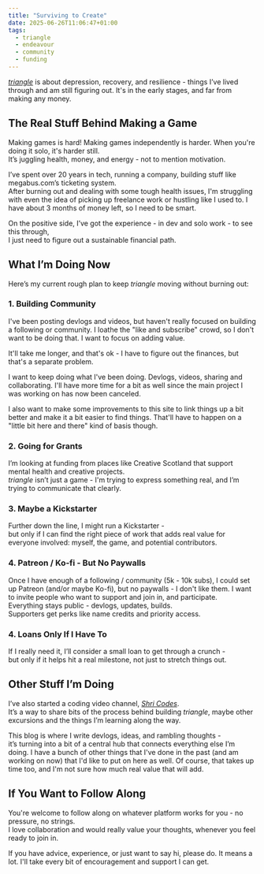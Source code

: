 ```yaml
---
title: "Surviving to Create"
date: 2025-06-26T11:06:47+01:00
tags:
  - triangle
  - endeavour
  - community
  - funding
---
```


[_triangle_](https://drone-ah.com/2025/04/26/a-lonely-triangle/) is about
depression, recovery, and resilience - things I’ve lived through and am still
figuring out. It's in the early stages, and far from making any money.

## The Real Stuff Behind Making a Game

Making games is hard! Making games independently is harder. When you're doing it
solo, it's harder still.  
It’s juggling health, money, and energy - not to mention motivation.

I’ve spent over 20 years in tech, running a company, building stuff like
megabus.com’s ticketing system.  
After burning out and dealing with some tough health issues, I'm struggling with
even the idea of picking up freelance work or hustling like I used to. I have
about 3 months of money left, so I need to be smart.

On the positive side, I’ve got the experience - in dev and solo work - to see
this through,  
I just need to figure out a sustainable financial path.

## What I’m Doing Now

Here’s my current rough plan to keep _triangle_ moving without burning out:

### 1. Building Community

I've been posting devlogs and videos, but haven't really focused on building a
following or community. I loathe the "like and subscribe" crowd, so I don't want
to be doing that. I want to focus on adding value.

It'll take me longer, and that's ok - I have to figure out the finances, but
that's a separate problem.

I want to keep doing what I've been doing. Devlogs, videos, sharing and
collaborating. I'll have more time for a bit as well since the main project I
was working on has now been canceled.

I also want to make some improvements to this site to link things up a bit
better and make it a bit easier to find things. That'll have to happen on a
"little bit here and there" kind of basis though.

### 2. Going for Grants

I’m looking at funding from places like Creative Scotland that support mental
health and creative projects.  
_triangle_ isn’t just a game - I'm trying to express something real, and I’m
trying to communicate that clearly.

### 3. Maybe a Kickstarter

Further down the line, I might run a Kickstarter -  
but only if I can find the right piece of work that adds real value for everyone
involved: myself, the game, and potential contributors.

### 4. Patreon / Ko-fi - But No Paywalls

Once I have enough of a following / community (5k - 10k subs), I could set up
Patreon (and/or maybe Ko-fi), but no paywalls - I don't like them. I want to
invite people who want to support and join in, and participate.  
Everything stays public - devlogs, updates, builds.  
Supporters get perks like name credits and priority access.

### 4. Loans Only If I Have To

If I really need it, I’ll consider a small loan to get through a crunch -  
but only if it helps hit a real milestone, not just to stretch things out.

## Other Stuff I’m Doing

I’ve also started a coding video channel,
[_Shri Codes_](https://www.youtube.com/@ShriCodesHere).  
It’s a way to share bits of the process behind building _triangle_, maybe other
excursions and the things I’m learning along the way.

This blog is where I write devlogs, ideas, and rambling thoughts -  
it’s turning into a bit of a central hub that connects everything else I’m
doing. I have a bunch of other things that I've done in the past (and am working
on now) that I'd like to put on here as well. Of course, that takes up time too,
and I'm not sure how much real value that will add.

## If You Want to Follow Along

You're welcome to follow along on whatever platform works for you - no pressure,
no strings.  
I love collaboration and would really value your thoughts, whenever you feel
ready to join in.

If you have advice, experience, or just want to say hi, please do. It means a
lot. I'll take every bit of encouragement and support I can get.
